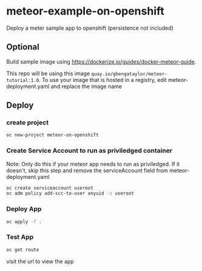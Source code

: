 # meteor-example-on-openshift
Deploy a meter sample app to openshift (persistence not included)

## Optional
Build sample image using https://dockerize.io/guides/docker-meteor-guide.

This repo will be using this image ```quay.io/gbengataylor/meteor-tutorial:1.0```. To use your image that is hosted in a registry, edit meteor-deployment.yaml and replace the image name

## Deploy

### create project
```sh
oc new-project meteor-on-openshift
```

### Create Service Account to run as priviledged container
Note: Only do this if your meteor app needs to run as priviledged. If it doesn't, skip this step and remove the serviceAccount field from meteor-deployment.yaml
```sh
oc create serviceaccount useroot
oc adm policy add-scc-to-user anyuid -z useroot
```

### Deploy App
```sh
oc apply -f .
```

### Test App
```sh 
oc get route
```

visit the url to view the app

